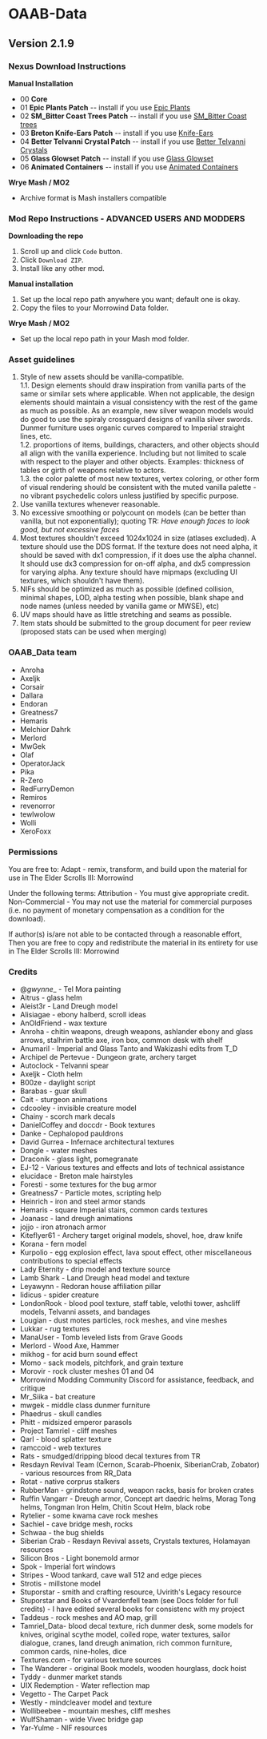 # OAAB-Data
## Version 2.1.9

### Nexus Download Instructions
**Manual Installation**
- 00 **Core**
- 01 **Epic Plants Patch** -- install if you use [Epic Plants](https://www.nexusmods.com/morrowind/mods/46180)
- 02 **SM_Bitter Coast Trees Patch** -- install if you use [SM_Bitter Coast trees](https://www.nexusmods.com/morrowind/mods/49883)
- 03 **Breton Knife-Ears Patch** -- install if you use [Knife-Ears](https://www.nexusmods.com/morrowind/mods/49584)
- 04 **Better Telvanni Crystal Patch** -- install if you use [Better Telvanni Crystals](https://www.nexusmods.com/morrowind/mods/50818)
- 05 **Glass Glowset Patch** -- install if you use [Glass Glowset](https://www.nexusmods.com/morrowind/mods/42762)
- 06 **Animated Containers** -- install if you use [Animated Containers](https://www.nexusmods.com/morrowind/mods/42238)


**Wrye Mash / MO2**  
- Archive format is Mash installers compatible

### Mod Repo Instructions - ADVANCED USERS AND MODDERS
**Downloading the repo**
1. Scroll up and click `Code` button.  
2. Click `Download ZIP`.  
3. Install like any other mod.  
  
**Manual installation**  
1. Set up the local repo path anywhere you want; default one is okay.  
2. Copy the files to your Morrowind Data folder.  

**Wrye Mash / MO2**  
- Set up the local repo path in your Mash mod folder.  

### Asset guidelines
1. Style of new assets should be vanilla-compatible.  
  1.1. Design elements should draw inspiration from vanilla parts of the same or similar sets where applicable. When not applicable, the design elements should maintain a visual consistency with the rest of the game as much as possible. As an example, new silver weapon models would do good to use the spiraly crossguard designs of vanilla silver swords. Dunmer furniture uses organic curves compared to Imperial straight lines, etc.  
  1.2. proportions of items, buildings, characters, and other objects should all align with the vanilla experience. Including but not limited to scale with respect to the player and other objects. Examples: thickness of tables or girth of weapons relative to actors.  
  1.3. the color palette of most new textures, vertex coloring, or other form of visual rendering should be consistent with the muted vanilla palette - no vibrant psychedelic colors unless justified by specific purpose.  
2. Use vanilla textures whenever reasonable.  
3. No excessive smoothing or polycount on models (can be better than vanilla, but not exponentially); quoting TR: *Have enough faces to look good, but not excessive faces*  
4. Most textures shouldn't exceed 1024x1024 in size (atlases excluded). A texture should use the DDS format. If the texture does not need alpha, it should be saved with dx1 compression, if it does use the alpha channel. It should use dx3 compression for on-off alpha, and dx5 compression for varying alpha. Any texture should have mipmaps (excluding UI textures, which shouldn't have them).  
5. NIFs should be optimized as much as possible (defined collision, minimal shapes, LOD, alpha testing when possible, blank shape and node names (unless needed by vanilla game or MWSE), etc)  
6. UV maps should have as little stretching and seams as possible.  
7. Item stats should be submitted to the group document for peer review (proposed stats can be used when merging)  

  
### OAAB_Data team
- Anroha
- Axeljk
- Corsair
- Dallara
- Endoran
- Greatness7
- Hemaris
- Melchior Dahrk
- Merlord
- MwGek
- Olaf
- OperatorJack
- Pika
- R-Zero
- RedFurryDemon 
- Remiros
- revenorror
- tewlwolow
- Wolli
- XeroFoxx


### Permissions
You are free to:
Adapt - remix, transform, and build upon the material for use in The Elder Scrolls III: Morrowind

Under the following terms:
Attribution - You must give appropriate credit.
Non-Commercial - You may not use the material for commercial purposes (i.e. no payment of monetary compensation as a condition for the download).

If author(s) is/are not able to be contacted through a reasonable effort,
Then you are free to copy and redistribute the material in its entirety for use in The Elder Scrolls III: Morrowind

  
### Credits
- @_gwynne__ - Tel Mora painting  
- Aitrus - glass helm  
- Aleist3r - Land Dreugh model
- Alisiagae - ebony halberd, scroll ideas
- AnOldFriend - wax texture
- Anroha - chitin weapons, dreugh weapons, ashlander ebony and glass arrows, stalhrim battle axe, iron box, common desk with shelf
- Anumaril - Imperial and Glass Tanto and Wakizashi edits from T_D  
- Archipel de Pertevue - Dungeon grate, archery target  
- Autoclock - Telvanni spear  
- Axeljk - Cloth helm  
- B00ze - daylight script  
- Barabas - guar skull
- Cait - sturgeon animations
- cdcooley - invisible creature model
- Chainy - scorch mark decals  
- DanielCoffey and doccdr - Book textures
- Danke - Cephalopod pauldrons  
- David Gurrea - Infernace architectural textures  
- Dongle - water meshes  
- Draconik - glass light, pomegranate
- EJ-12 - Various textures and effects and lots of technical assistance
- elucidace - Breton male hairstyles  
- Foresti - some textures for the bug armor  
- Greatness7 - Particle motes, scripting help
- Heinrich - iron and steel armor stands  
- Hemaris - square Imperial stairs, common cards textures
- Joanasc - land dreugh animations
- jojjo - iron atronach armor
- Kiteflyer61 - Archery target original models, shovel, hoe, draw knife
- Korana - fern model  
- Kurpolio - egg explosion effect, lava spout effect, other miscellaneous contributions to special effects  
- Lady Eternity - drip model and texture source
- Lamb Shark - Land Dreugh head model and texture  
- Leyawynn - Redoran house affiliation pillar
- lidicus - spider creature  
- LondonRook - blood pool texture, staff table, velothi tower, ashcliff models, Telvanni assets, and bandages  
- Lougian - dust motes particles, rock meshes, and vine meshes  
- Lukkar - rug textures
- ManaUser - Tomb leveled lists from Grave Goods  
- Merlord - Wood Axe, Hammer
- mikhog - for acid burn sound effect  
- Momo - sack models, pitchfork, and grain texture  
- Morovir - rock cluster meshes 01 and 04  
- Morrowind Modding Community Discord for assistance, feedback, and critique  
- Mr_Siika - bat creature  
- mwgek - middle class dunmer furniture
- Phaedrus - skull candles
- Phitt - midsized emperor parasols
- Project Tamriel - cliff meshes  
- Qarl - blood splatter texture  
- ramccoid - web textures
- Rats - smudged/dripping blood decal textures from TR
- Resdayn Revival Team (Cernon, Scarab-Phoenix, SiberianCrab, Zobator) - various resources from RR_Data
- Rotat - native corprus stalkers  
- RubberMan - grindstone sound, weapon racks, basis for broken crates
- Ruffin Vangarr - Dreugh armor, Concept art daedric helms, Morag Tong helms, Tongman Iron Helm, Chitin Scout Helm, black robe
- Rytelier - some kwama cave rock meshes  
- Sachiel - cave bridge mesh, rocks  
- Schwaa - the bug shields  
- Siberian Crab - Resdayn Revival assets, Crystals textures, Holamayan resources  
- Silicon Bros - Light bonemold armor  
- Spok - Imperial fort windows  
- Stripes - Wood tankard, cave wall 512 and edge pieces
- Strotis - millstone model  
- Stuporstar - smith and crafting resource, Uvirith's Legacy resource
- Stuporstar and Books of Vvardenfell team (see Docs folder for full credits) - I have edited several books for consistenc with my project  
- Taddeus - rock meshes and AO map, grill
- Tamriel_Data- blood decal texture, rich dunmer desk, some models for knives, original scythe model, coiled rope, water textures, sailor dialogue, cranes, land dreugh animation, rich common furniture, common cards, nine-holes, dice  
- Textures.com - for various texture sources  
- The Wanderer - original Book models, wooden hourglass, dock hoist
- Tyddy - dunmer market stands  
- UIX Redemption - Water reflection map
- Vegetto - The Carpet Pack  
- Westly - mindcleaver model and texture  
- Wollibeebee - mountain meshes, cliff meshes
- WulfShaman - wide Vivec bridge gap  
- Yar-Yulme - NIF resources  
